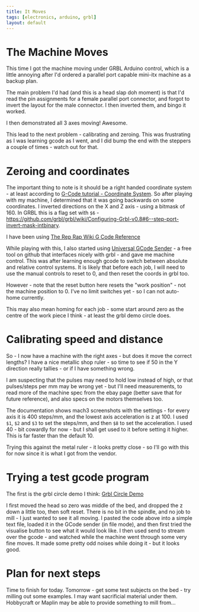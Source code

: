 ```yaml
---
title: It Moves
tags: [electronics, arduino, grbl]
layout: default
---
```

# The Machine Moves

This time I got the machine moving under GRBL Arduino control, which is a little annoying after I'd ordered a parallel port capable mini-itx machine as a backup plan.

The main problem I'd had (and this is a head slap doh moment) is that I'd read the pin assignments for a female parallel port connector, and forgot to invert the layout for the male connector. I then inverted them, and bingo it worked.

I then demonstrated all 3 axes moving! Awesome.

This lead to the next problem - calibrating and zeroing. This was frustrating as I was learning gcode as I went, and I did bump the end with the steppers a couple of times - watch out for that. 

# Zeroing and coordinates

The important thing to note is it should be a right handed coordinate system - at least according to [G-Code tutorial - Coordinate System](http://www.cnccookbook.com/CCCNCGCodeCoordinates.htm). So after playing with my machine, I determined that it was going backwards on some coordinates. I inverted directions on the X and Z axis - using a bitmask of 160. In GRBL this is a flag set with ```$6``` - <https://github.com/grbl/grbl/wiki/Configuring-Grbl-v0.8#6--step-port-invert-mask-intbinary>.

I have been using [The Rep Rap Wiki G Code Reference](http://reprap.org/wiki/G-code)

While playing with this, I also started using [Universal GCode Sender](https://github.com/winder/Universal-G-Code-Sender) - a free tool on github that interfaces nicely with grbl - and gave me machine control. This was after learning enough gcode to switch between absolute and relative control systems. It is likely that before each job, I will need to use the manual controls to reset to 0, and then reset the coords in grbl too.

However - note that the reset button here resets the "work position" - not the machine position to 0. I've no limit switches yet - so I can not auto-home currently.

This may also mean homing for each job - some start around zero as the centre of the work piece I think - at least the grbl demo circle does.

# Calibrating speed and distance

So - I now have a machine with the right axes - but does it move the correct lengths? I have a nice metallic shop ruler - so time to see if 50 in the Y direction really tallies - or if I have something wrong. 

I am suspecting that the pulses may need to hold low instead of high, or that pulses/steps per mm may be wrong yet - but I'll need measurements, to read more of the machine spec from the ebay page (better save that for future reference), and also specs on the motors themselves too.

The documentation shows mach3 screenshots with the settings - for every axis it is 400 steps/mm, and the lowest axis acceleration is z at 100. I used ```$1```, ```$2``` and ```$3``` to set the steps/mm, and then ```$8``` to set the acceleration. I used 40 - bit cowardly for now - but I shall get used to it before setting it higher. This is far faster than the default 10.

Trying this against the metal ruler - it looks pretty close - so I'll go with this for now since it is what I got from the vendor.

# Trying a test gcode program

The first is the grbl circle demo I think:
[Grbl Circle Demo](https://github.com/grbl/grbl/wiki/G-Code-Examples#draw-a-circle)

I first moved the head so zero was middle of the bed, and dropped the z down a little too, then soft reset. There is no bit in the spindle, and no job to mill - I just wanted to see it all moving. I pasted the code above into a simple text file, loaded it in the GCode sender (in file mode), and then first tried the visualise button to see what it would look like. I then used send to stream over the gcode - and watched while the machine went through some very fine moves. It made some pretty odd noises while doing it - but it looks good.

# Plan for next steps

Time to finish for today. Tomorrow - get some test subjects on the bed - try milling out some examples. I may want sacrificial material under them. Hobbycraft or Maplin may be able to provide something to mill from...
